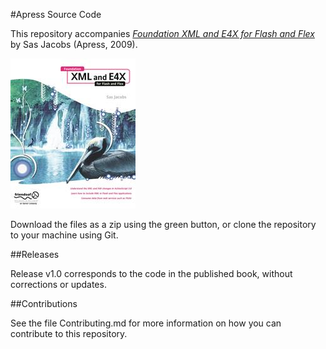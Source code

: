 #Apress Source Code

This repository accompanies [*Foundation XML and E4X for Flash and Flex*](http://www.apress.com/9781430216346) by Sas Jacobs (Apress, 2009).

![Cover image](9781430216346.jpg)

Download the files as a zip using the green button, or clone the repository to your machine using Git.

##Releases

Release v1.0 corresponds to the code in the published book, without corrections or updates.

##Contributions

See the file Contributing.md for more information on how you can contribute to this repository.
